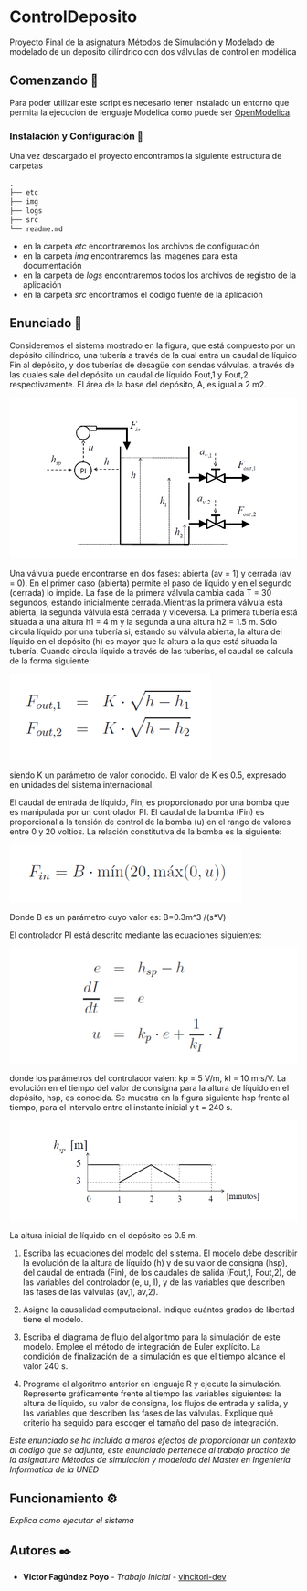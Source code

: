 # ControlDeposito

Proyecto Final de la asignatura Métodos de Simulación y Modelado de modelado de un deposito cilíndrico con dos válvulas de control en modélica


## Comenzando 🚀

Para poder utilizar este script es necesario tener instalado un entorno que 
permita la ejecución de lenguaje Modelica como puede ser
[OpenModelica](https://www.openmodelica.org/).


### Instalación y Configuración 🔧

Una vez descargado el proyecto encontramos la siguiente estructura de carpetas
```
.
├── etc
├── img
├── logs
├── src
└── readme.md
```
* en la carpeta _etc_ encontraremos los archivos de configuración
* en la carpeta _img_ encontraremos las imagenes para esta  documentación
* en la carpeta de _logs_ encontraremos todos los archivos de registro de
la aplicación
* en la carpeta _src_ encontramos el codigo fuente de la aplicación

## Enunciado 📄

Consideremos el sistema mostrado en la figura, que está compuesto por un depósito 
cilíndrico, una tubería a través de la cual entra un caudal de líquido Fin al 
depósito, y dos tuberías de desagüe con sendas válvulas, a través de las cuales 
sale del depósito un caudal de líquido Fout,1 y Fout,2 respectivamente. El área 
de la base del depósito, A, es igual a 2 m2.

![Esquema del sistema de deposito y valvulas](/img/esquemaDeposito.png?raw=true "Esquema del sistema de deposito y  valvulas")

Una válvula puede encontrarse en dos fases: abierta (av = 1) y cerrada (av = 0).
En el primer caso (abierta) permite el paso de líquido y en el segundo (cerrada)
lo impide. La fase de la primera válvula cambia cada T = 30 segundos, estando 
inicialmente cerrada.Mientras la primera válvula está abierta, la segunda válvula 
está cerrada y viceversa. 
La primera tubería está situada a una altura h1 = 4 m y la segunda a una altura 
h2 = 1.5 m. Sólo circula líquido por una tubería si, estando su válvula abierta, 
la altura del líquido en el depósito (h) es mayor que la altura a la que está 
situada la tubería. Cuando circula líquido a través de las tuberías, el caudal se 
calcula de la forma siguiente:

![Ecuaciones Flujo Masico Salida](/img/ecuacionesFlujoMasico.png?raw=true "Ecuaciones Flujo Masico Salida")

siendo K un parámetro de valor conocido. El valor de K es 0.5, expresado en unidades del sistema internacional.


El caudal de entrada de líquido, Fin, es proporcionado por una bomba que es 
manipulada por un controlador PI. El caudal de la bomba (Fin) es proporcional a 
la tensión de control de la bomba (u) en el rango de valores entre 0 y 20 
voltios. La relación constitutiva de la bomba es la siguiente:


![ecuacionesFlujoMasicoEntrante](/img/ecuacionesFlujoMasicoEntrada.png?raw=true "ecuacionesFlujoMasicoEntrante")

Donde B es un parámetro cuyo valor es: B=0.3m^3 \/(s*V)

El controlador PI está descrito mediante las ecuaciones siguientes:

![ecuacionesControladorPI](/img/ecuacionesControladorPI.png?raw=true "ecuacionesControladorPI")

donde los parámetros del controlador valen: kp = 5 V/m, kI = 10 m·s/V. La 
evolución en el tiempo del valor de consigna para la altura de líquido en el 
depósito, hsp, es conocida. Se muestra en la figura siguiente hsp frente al 
tiempo, para el intervalo entre el instante inicial y t = 240 s.

![AlturaDeReferencia](/img/AlturaDeReferencia.png?raw=true "AlturaDeReferencia")

La altura inicial de líquido en el depósito es 0.5 m.
1. Escriba las ecuaciones del modelo del sistema. El modelo debe describir la evolución de la altura de líquido (h) y de su valor de consigna (hsp), del caudal de entrada (Fin), de los caudales de salida (Fout,1, Fout,2), de las variables del controlador (e, u, I), y de las variables que describen las fases de las válvulas (av,1, av,2).
2. Asigne la causalidad computacional. Indique cuántos grados de libertad tiene el modelo.

3. Escriba el diagrama de flujo del algoritmo para la simulación de este modelo. Emplee el método de integración de Euler explícito. La condición de finalización de la simulación es que el tiempo alcance el valor 240 s.
4. Programe el algoritmo anterior en lenguaje R y ejecute la simulación. Represente gráficamente frente al tiempo las variables siguientes: la altura de líquido, su valor de consigna, los flujos de entrada y salida, y las variables que describen las fases de las válvulas. Explique qué criterio ha seguido para escoger el tamaño del paso de integración.


_Este enunciado se ha incluido a meros efectos de proporcionar un contexto  al
codigo que se adjunta, este enunciado pertenece al trabajo practico de la 
asignatura Métodos de simulación y modelado del Master en Ingeniería Informatica
de la UNED_

## Funcionamiento ⚙️

_Explica como ejecutar el sistema_


## Autores ✒️


* **Victor Fagúndez Poyo** - *Trabajo Inicial* - [vincitori-dev](https://github.com/vincitori-dev)




